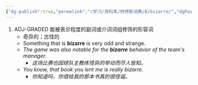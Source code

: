 ```yaml
---
{"dg-publish":true,"permalink":"/学习/资料库/柯林斯词典/B/bizarre/","dgPassFrontmatter":true}
---
```


1. ADJ-GRADED 能被表示程度的副词或介词词组修饰的形容词
	- 奇异的；古怪的
	- Something that is **bizarre** is very odd and strange.
	- *The game was also notable for the **bizarre** behavior of the team's manager.*
		- *这场比赛也因球队主教练怪异的举动而尽人皆知。*
	- *You know, that book you lent me is really bizarre.*
		- *你知道吗，你借给我的那本书真的很怪诞。*